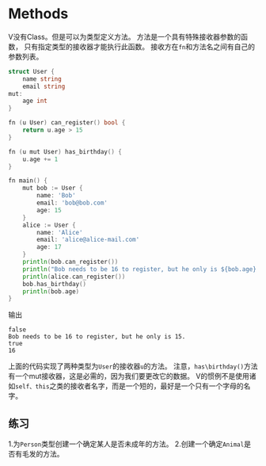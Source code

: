 # Methods

V没有Class。但是可以为类型定义方法。
方法是一个具有特殊接收器参数的函数，
只有指定类型的接收器才能执行此函数。
接收方在`fn`和方法名之间有自己的参数列表。

```go
struct User {
    name string
    email string
mut:
    age int
}

fn (u User) can_register() bool {
    return u.age > 15
}

fn (u mut User) has_birthday() {
    u.age += 1
}

fn main() {
    mut bob := User {
        name: 'Bob'
        email: 'bob@bob.com'
        age: 15
    }
    alice := User {
        name: 'Alice'
        email: 'alice@alice-mail.com'
        age: 17
    }
    println(bob.can_register())
    println("Bob needs to be 16 to register, but he only is ${bob.age}.")
    println(alice.can_register())
    bob.has_birthday()
    println(bob.age)
}
```

输出

```console
false
Bob needs to be 16 to register, but he only is 15.
true
16
```

上面的代码实现了两种类型为`User`的接收器`u`的方法。
注意，`has\birthday()`方法有一个mut接收器，这是必需的，因为我们要更改它的数据。
V的惯例不是使用诸如`self、this`之类的接收者名字，而是一个短的，最好是一个只有一个字母的名字。

## 练习
1.为`Person`类型创建一个确定某人是否未成年的方法。
2.创建一个确定`Animal`是否有毛发的方法。
